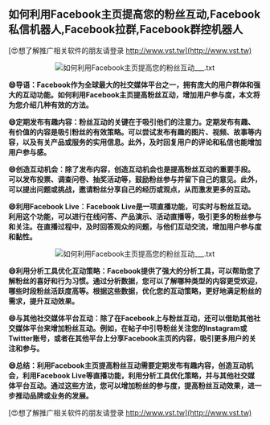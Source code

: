 ## **如何利用Facebook主页提高您的粉丝互动,Facebook私信机器人,Facebook拉群,Facebook群控机器人**

[😍想了解推广相关软件的朋友请登录 http://www.vst.tw](http://www.vst.tw)

 <center><img src="https://vst.tw/MP4/tuiguang/png/3.png" alt="如何利用Facebook主页提高您的粉丝互动___.txt"></center>

**😄导语：Facebook作为全球最大的社交媒体平台之一，拥有庞大的用户群体和强大的互动功能。如何利用Facebook主页提高粉丝互动，增加用户参与度，本文将为您介绍几种有效的方法。**

**😄定期发布有趣内容：粉丝互动的关键在于吸引他们的注意力。定期发布有趣、有价值的内容是吸引粉丝的有效策略。可以尝试发布有趣的图片、视频、故事等内容，以及有关产品或服务的实用信息。此外，及时回复用户的评论和私信也能增加用户参与感。**

**😄创造互动机会：除了发布内容，创造互动机会也是提高粉丝互动的重要手段。可以发布投票、调查问卷、抽奖活动等，鼓励粉丝参与并留下自己的意见。此外，可以提出问题或挑战，邀请粉丝分享自己的经历或观点，从而激发更多的互动。**

**😄利用Facebook Live：Facebook Live是一项直播功能，可实时与粉丝互动。利用这个功能，可以进行在线问答、产品演示、活动直播等，吸引更多的粉丝参与和关注。在直播过程中，及时回答观众的问题，与他们互动交流，增加用户参与度和黏性。**

 <center><img src="https://vst.tw/MP4/tuiguang/png/3.png" alt="如何利用Facebook主页提高您的粉丝互动___.txt"></center>

**😄利用分析工具优化互动策略：Facebook提供了强大的分析工具，可以帮助您了解粉丝的喜好和行为习惯。通过分析数据，您可以了解哪种类型的内容更受欢迎，哪些时段粉丝活跃度高等。根据这些数据，优化您的互动策略，更好地满足粉丝的需求，提升互动效果。**

**😄与其他社交媒体平台互动：除了在Facebook上与粉丝互动，还可以借助其他社交媒体平台来增加粉丝互动。例如，在帖子中引导粉丝关注您的Instagram或Twitter账号，或者在其他平台上分享Facebook主页的内容，吸引更多用户的关注和参与。**

**😄总结：利用Facebook主页提高粉丝互动需要定期发布有趣内容，创造互动机会，利用Facebook Live等直播功能，利用分析工具优化策略，并与其他社交媒体平台互动。通过这些方法，您可以增加粉丝的参与度，提高粉丝互动效果，进一步推动品牌或业务的发展。**

[😍想了解推广相关软件的朋友请登录 http://www.vst.tw](http://www.vst.tw)




